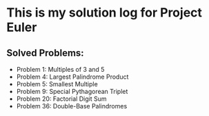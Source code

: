 # This is my solution log for Project Euler

## Solved Problems:
- Problem 1: Multiples of 3 and 5
- Problem 4: Largest Palindrome Product
- Problem 5: Smallest Multiple
- Problem 9: Special Pythagorean Triplet
- Problem 20: Factorial Digit Sum
- Problem 36: Double-Base Palindromes

